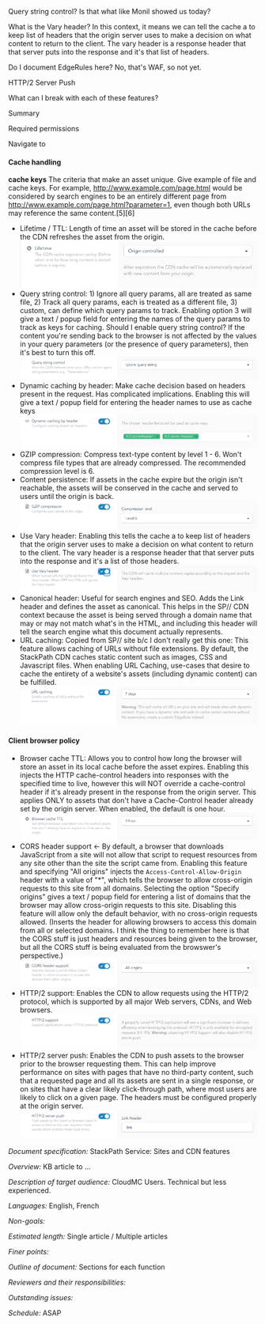 Query string control?  Is that what like Monil showed us today?


What is the Vary header?  In this context, it means we can tell the cache a to keep list of headers that the origin server uses to make a decision on what content to return to the client.  The vary header is a response header that that server puts into the response and it's that list of headers.

Do I document EdgeRules here?  No, that's WAF, so not yet.

HTTP/2 Server Push

What can I break with each of these features?

Summary

Required permissions

Navigate to

#### Cache handling

**cache keys** The criteria that make an asset unique.  Give example of file and cache keys.  For example, http://www.example.com/page.html would be considered by search engines to be an entirely different page from http://www.example.com/page.html?parameter=1, even though both URLs may reference the same content.[5][6]

- Lifetime / TTL: Length of time an asset will be stored in the cache before the CDN refreshes the asset from the origin.
![Lifetime](../../assets/sp-cdn-lifetime-en.png)
- Query string control: 1) Ignore all query params, all are treated as same file, 2) Track all query params, each is treated as a different file, 3) custom, can define which query params to track.  Enabling option 3 will give a text / popup field for entering the names of the query params to track as keys for caching. Should I enable query string control?  If the content you're sending back to the browser is not affected by the values in your query parameters (or the presence of query parameters), then it's best to turn this off.
![Query string](../../assets/sp-cdn-querystring-en.png)
- Dynamic caching by header: Make cache decision based on headers present in the request.  Has complicated implications.  Enabling this will give a text / popup field for entering the header names to use as cache keys
![Dynamic caching](../../assets/sp-cdn-dynamiccaching-en.png)
- GZIP compression: Compress text-type content by level 1 - 6.  Won't compress file types that are already compressed.  The recommended compression level is 6.
- Content persistence: If assets in the cache expire but the origin isn't reachable, the assets will be conserved in the cache and served to users until the origin is back.
![Gzip compression](../../assets/sp-cdn-gzip-en.png)
- Use Vary header: Enabling this tells the cache a to keep list of headers that the origin server uses to make a decision on what content to return to the client.  The vary header is a response header that that server puts into the response and it's a list of those headers.
![Vary header](../../assets/sp-cdn-vary-en.png)
- Canonical header:  Useful for search engines and SEO.  Adds the Link header and defines the asset as canonical.  This helps in the SP// CDN context because the asset is being served through a domain name that may or may not match what's in the HTML, and including this header will tell the search engine what this document actually represents.
- URL caching: Copied from SP// site b/c I don't really get this one: This feature allows caching of URLs without file extensions. By default, the StackPath CDN caches static content such as images, CSS and Javascript files. When enabling URL Caching, use-cases that desire to cache the entirety of a website's assets (including dynamic content) can be fulfilled.
![URL caching](../../assets/sp-cdn-urlcaching-en.png)

#### Client browser policy

- Browser cache TTL: Allows you to control how long the browser will store an asset in its local cache before the asset expires.  Enabling this injects the HTTP cache-control headers into responses with the specified time to live, however this will NOT override a cache-control header if it's already present in the response from the origin server.  This applies ONLY to assets that don't have a Cache-Control header already set by the origin server.  When enabled, the default is one hour.  
![Browser cache TTL](../../assets/sp-cdn-browsercachettl-en.png)
- CORS header support <- By default, a browser that downloads JavaScript from a site will not allow that script to request resources from any site other than the site the script came from.  Enabling this feature and specifying "All origins" injects the `Access-Control-Allow-Origin` header with a value of "*", which tells the browser to allow cross-origin requests to this site from all domains.  Selecting the option "Specify origins" gives a text / popup field for entering a list of domains that the browser may allow cross-origin requests to this site.  Disabling this feature will allow only the default behavior, with no cross-origin requests allowed. (Inserts the header for allowing browsers to access this domain from all or selected domains.  I think the thing to remember here is that the CORS stuff is just headers and resources being given to the browser, but all the CORS stuff is being evaluated from the browswer's perspective.)  
![CORS support](../../assets/sp-cdn-corssupport-en.png)
- HTTP/2 support: Enables the CDN to allow requests using the HTTP/2 protocol, which is supported by all major Web servers, CDNs, and Web browsers.
![HTTP/2 support](../../assets/sp-cdn-http2support-en.png)
- HTTP/2 server push:  Enables the CDN to push assets to the browser prior to the browser requesting them.  This can help improve performance on sites with pages that have no third-party content, such that a requested page and all its assets are sent in a single response, or on sites that have a clear likely click-through path, where most users are likely to click on a given page.  The headers must be configured properly at the origin server.
![HTTP/2 Server Push](../../assets/sp-cdn-http2serverpush-en.png)


*Document specification:* StackPath Service: Sites and CDN features

*Overview:* KB article to ...

*Description of target audience:* CloudMC Users.  Technical but less experienced.

*Languages:* English, French

*Non-goals:*

*Estimated length:* Single article / Multiple articles

*Finer points:*

*Outline of document:* Sections for each function

*Reviewers and their responsibilities:*

*Outstanding issues:*

*Schedule:* ASAP
